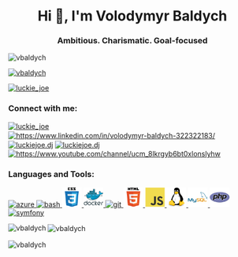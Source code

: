 <h1 align="center">Hi 👋, I'm Volodymyr Baldych</h1>
<h3 align="center">Ambitious. Charismatic. Goal-focused</h3>

<p align="left"> <img src="https://komarev.com/ghpvc/?username=vbaldych&label=Profile%20views&color=0e75b6&style=flat" alt="vbaldych" /> </p>

<p align="left"> <a href="https://github.com/ryo-ma/github-profile-trophy"><img src="https://github-profile-trophy.vercel.app/?username=vbaldych" alt="vbaldych" /></a> </p>

<p align="left"> <a href="https://twitter.com/luckie_joe" target="blank"><img src="https://img.shields.io/twitter/follow/luckie_joe?logo=twitter&style=for-the-badge" alt="luckie_joe" /></a> </p>

<h3 align="left">Connect with me:</h3>
<p align="left">
<a href="https://twitter.com/luckie_joe" target="blank"><img align="center" src="https://raw.githubusercontent.com/rahuldkjain/github-profile-readme-generator/master/src/images/icons/Social/twitter.svg" alt="luckie_joe" height="30" width="40" /></a>
<a href="https://linkedin.com/in/https://www.linkedin.com/in/volodymyr-baldych-322322183/" target="blank"><img align="center" src="https://raw.githubusercontent.com/rahuldkjain/github-profile-readme-generator/master/src/images/icons/Social/linked-in-alt.svg" alt="https://www.linkedin.com/in/volodymyr-baldych-322322183/" height="30" width="40" /></a>
<a href="https://fb.com/luckiejoe.dj" target="blank"><img align="center" src="https://raw.githubusercontent.com/rahuldkjain/github-profile-readme-generator/master/src/images/icons/Social/facebook.svg" alt="luckiejoe.dj" height="30" width="40" /></a>
<a href="https://instagram.com/luckiejoe.dj" target="blank"><img align="center" src="https://raw.githubusercontent.com/rahuldkjain/github-profile-readme-generator/master/src/images/icons/Social/instagram.svg" alt="luckiejoe.dj" height="30" width="40" /></a>
<a href="https://www.youtube.com/c/https://www.youtube.com/channel/ucm_8lkrgyb6bt0xlonslyhw" target="blank"><img align="center" src="https://raw.githubusercontent.com/rahuldkjain/github-profile-readme-generator/master/src/images/icons/Social/youtube.svg" alt="https://www.youtube.com/channel/ucm_8lkrgyb6bt0xlonslyhw" height="30" width="40" /></a>
</p>

<h3 align="left">Languages and Tools:</h3>
<p align="left"> <a href="https://azure.microsoft.com/en-in/" target="_blank" rel="noreferrer"> <img src="https://www.vectorlogo.zone/logos/microsoft_azure/microsoft_azure-icon.svg" alt="azure" width="40" height="40"/> </a> <a href="https://www.gnu.org/software/bash/" target="_blank" rel="noreferrer"> <img src="https://www.vectorlogo.zone/logos/gnu_bash/gnu_bash-icon.svg" alt="bash" width="40" height="40"/> </a> <a href="https://www.w3schools.com/css/" target="_blank" rel="noreferrer"> <img src="https://raw.githubusercontent.com/devicons/devicon/master/icons/css3/css3-original-wordmark.svg" alt="css3" width="40" height="40"/> </a> <a href="https://www.docker.com/" target="_blank" rel="noreferrer"> <img src="https://raw.githubusercontent.com/devicons/devicon/master/icons/docker/docker-original-wordmark.svg" alt="docker" width="40" height="40"/> </a> <a href="https://git-scm.com/" target="_blank" rel="noreferrer"> <img src="https://www.vectorlogo.zone/logos/git-scm/git-scm-icon.svg" alt="git" width="40" height="40"/> </a> <a href="https://www.w3.org/html/" target="_blank" rel="noreferrer"> <img src="https://raw.githubusercontent.com/devicons/devicon/master/icons/html5/html5-original-wordmark.svg" alt="html5" width="40" height="40"/> </a> <a href="https://developer.mozilla.org/en-US/docs/Web/JavaScript" target="_blank" rel="noreferrer"> <img src="https://raw.githubusercontent.com/devicons/devicon/master/icons/javascript/javascript-original.svg" alt="javascript" width="40" height="40"/> </a> <a href="https://www.linux.org/" target="_blank" rel="noreferrer"> <img src="https://raw.githubusercontent.com/devicons/devicon/master/icons/linux/linux-original.svg" alt="linux" width="40" height="40"/> </a> <a href="https://www.mysql.com/" target="_blank" rel="noreferrer"> <img src="https://raw.githubusercontent.com/devicons/devicon/master/icons/mysql/mysql-original-wordmark.svg" alt="mysql" width="40" height="40"/> </a> <a href="https://www.php.net" target="_blank" rel="noreferrer"> <img src="https://raw.githubusercontent.com/devicons/devicon/master/icons/php/php-original.svg" alt="php" width="40" height="40"/> </a> <a href="https://symfony.com" target="_blank" rel="noreferrer"> <img src="https://symfony.com/logos/symfony_black_03.svg" alt="symfony" width="40" height="40"/> </a> </p>

<p><img align="left" src="https://github-readme-stats.vercel.app/api/top-langs?username=vbaldych&show_icons=true&locale=en&layout=compact" alt="vbaldych" /></p>

<p>&nbsp;<img align="center" src="https://github-readme-stats.vercel.app/api?username=vbaldych&show_icons=true&locale=en" alt="vbaldych" /></p>

<p><img align="center" src="https://github-readme-streak-stats.herokuapp.com/?user=vbaldych&" alt="vbaldych" /></p>
